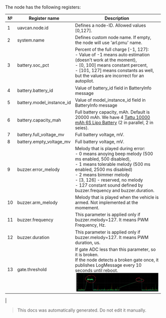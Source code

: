 The node has the following registers:

| №  | Register name           | Description |
| -- | ----------------------- | ----------- |
|  1 | uavcan.node.id          | Defines a node-ID. Allowed values [0,127]. |
|  2 | system.name             | Defines custom node name. If empty, the node will use 'arl.pmu' name. |
|  3 | battery.soc_pct         | Percent of the full charge [-1, 127]: </br> - Value of -1 means auto estimation (doesn't work at the moment), </br> - [0, 100] means constant percent, </br> - [101, 127] means constants as well, but the values are incorrect for an autopilot. |
|  4 | battery.battery_id      | Value of battery_id field in BatteryInfo message |
|  5 | battery.model_instance_id | Value of model_instance_id field in BatteryInfo message |
|  6 | battery.capacity_mah    | Full battery capacity, mAh. Default is 20000 mAh. We have 4 [Tattu 10000 mAh 6S Lipo Battery](https://genstattu.com/tattu-plus-22-2v-25c-6s-liPo-battery-10000-mah-with-as150-xt150-plug.html) (2 in parallel, 2 in seies). |
|  7 | battery.full_voltage_mv | Full battery voltage, mV. |
|  8 | battery.empty_voltage_mv | Full battery voltage, mV. |
|  9 | buzzer.error_melody     | Melody that is played during error: </br> - 0 means anoying beep melody (500 ms enabled, 500 disabled),</br>- 1 means tolerable melody (500 ms enabled, 2500 ms disabled) </br>- 2 means bimmer melody </br>- [3, 126] - reserved, no melody </br>- 127 constant sound defined by buzzer.frequency and buzzer.duration. |
|  10 | buzzer.arm_melody       | Melody that is played when the vehicle is armed. Not implemented at the momement. |
|  11 | buzzer.frequency        | This parameter is applied only if buzzer.melody=127. It means PWM Frequency, Hz. |
|  12 | buzzer.duration         | This parameter is applied only if buzzer.melody=127. It means PWM duration, us. |
|  13 | gate.threshold          | If gate ADC less than this parameter, so it is broken.</br>If the node detects a broken gate once, it publishes LogMessage every 10 seconds until reboot.</br><img src="../../Assets/gates.jpg" alt="drawing" width="300">
 |

> This docs was automatically generated. Do not edit it manually.

